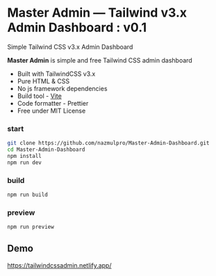 # Master Admin &mdash; Tailwind v3.x Admin Dashboard : v0.1

Simple Tailwind CSS v3.x Admin Dashboard

**Master Admin** is simple and free Tailwind CSS admin dashboard

* Built with TailwindCSS v3.x
* Pure HTML & CSS
* No js framework dependencies
* Build tool - [Vite](https://vitejs.dev/) 
* Code formatter - Prettier
* Free under MIT License


### start
```sh
git clone https://github.com/nazmulpro/Master-Admin-Dashboard.git
cd Master-Admin-Dashboard
npm install
npm run dev
```

### build
```sh
npm run build
```

### preview
```sh
npm run preview
```

## Demo

https://tailwindcssadmin.netlify.app/
